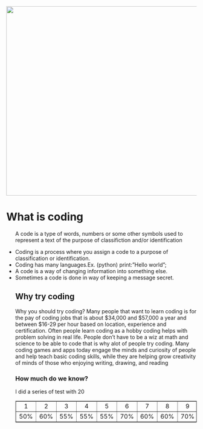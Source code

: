 <!DOCTYPE html>
<html>
<link>
<head>
 <title>Creating Website using Coding</title>

<link href="style.css" type="text/css" rel="stylesheet">
 
</head>
<body>
<img src="https://lh5.googleusercontent.com/proxy/IdUO4ZuWcoe-oqleIT2FE_WuvXNPFCjKRgGbEZKh0w9xjvuI0FLL9Fqg3OkblIljiK7YP0B2ABnRsble_n0TcbQlWPqrVcAp3g0JtfL81UtBWw9g4lIGnpuCpvlOiZ1Q8v1VMHwW=w1366-h631" height="500" width="1000">
<h1>What is coding</h1>
<p> 
<ul>
<p>A code is a type of words, numbers or some other symbols used to represent a text of the purpose of classifiction and/or identification</p>
  <li>Coding is a process where you assign a code to a purpose of classification or identification.</li>
  <li>Coding has many languages.Ex. (python) print:”Hello world”;</li>
  <li>A code is a way of changing information into something else.</li>
  <li>Sometimes a code is done in way of keeping a message secret.</li>
<h2>Why try coding</h2>
<p> Why you should try coding? Many people that want to learn coding is for the pay of coding jobs that is about $34,000 and $57,000 a year and between $16-29 per hour based on location, experience and certification. Often people learn coding as a hobby coding helps with problem solving in real life. People don’t have to be a wiz at math and science to be able to code that is why alot of people try coding. Many coding games and apps today engage the minds and curiosity of people and help teach basic coding skills, while they are helping grow creativity of  minds of those who enjoying writing, drawing, and reading</p>
<h3>How much do we know?</h3>
<p>I did a series of test with 20 
<table cellspacing="0" cellpadding="0" border="1">
<tr>
  <td width="50" align="center">1</td>
  <td width="50" align="center">2</td>
  <td width="50" align="center">3</td>
  <td width="50" align="center">4</td>
  <td width="50" align="center">5</td>
  <td width="50" align="center">6</td>
  <td width="50" align="center">7</td>
  <td width="50" align="center">8</td>
  <td width="50" align="center">9</td>
  <td width="50" align="center">10</td>
</tr>
<tr>
  <td width="50" align="center">50%</td>
  <td width="50" align="center">60%</td>
  <td width="50" align="center">55%</td>
  <td width="50" align="center">55%</td>
  <td width="50" align="center">55%</td>
  <td width="50" align="center">70%</td>
  <td width="50" align="center">60%</td>
  <td width="50" align="center">60%</td>
  <td width="50" align="center">70%</td>
  <td width="50" align="center">55%</td>
  </tr>
</table>

